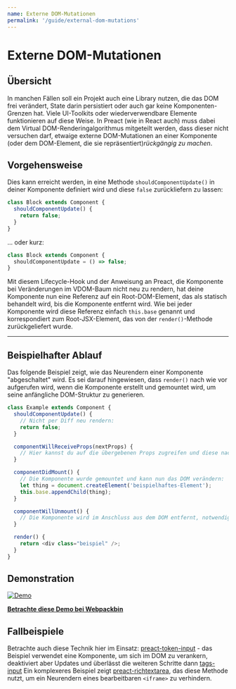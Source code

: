 ```yaml
---
name: Externe DOM-Mutationen
permalink: '/guide/external-dom-mutations'
---
```


# Externe DOM-Mutationen


## Übersicht

In manchen Fällen soll ein Projekt auch eine Library nutzen, die das DOM frei verändert, State darin persistiert oder auch gar keine Komponenten-Grenzen hat. Viele UI-Toolkits oder wiederverwendbare Elemente funktionieren auf diese Weise. In Preact (wie in React auch) muss dabei dem Virtual DOM-Renderingalgorithmus mitgeteilt werden, dass dieser nicht versuchen darf, etwaige externe DOM-Mutationen an einer Komponente (oder dem DOM-Element, die sie repräsentiert)_rückgängig zu machen_.


## Vorgehensweise

Dies kann erreicht werden, in eine Methode `shouldComponentUpdate()` in deiner Komponente definiert wird und diese `false` zurückliefern zu lassen:

```js
class Block extends Component {
  shouldComponentUpdate() {
    return false;
  }
}
```

... oder kurz:

```js
class Block extends Component {
  shouldComponentUpdate = () => false;
}
```

Mit diesem Lifecycle-Hook und der Anweisung an Preact, die Komponente bei Veränderungen im VDOM-Baum nicht neu zu rendern, hat deine Komponente nun eine Referenz auf ein Root-DOM-Element, das als statisch behandelt wird, bis die Komponente entfernt wird. Wie bei jeder Komponente wird diese Referenz einfach `this.base` genannt und korrespondiert zum Root-JSX-Element, das von der `render()`-Methode zurückgeliefert wurde.

---

## Beispielhafter Ablauf

Das folgende Beispiel zeigt, wie das Neurendern einer Komponente "abgeschaltet" wird. Es sei darauf hingewiesen, dass `render()` nach wie vor aufgerufen wird, wenn die Komponente erstellt und gemountet wird, um seine anfängliche DOM-Struktur zu generieren.

```js
class Example extends Component {
  shouldComponentUpdate() {
    // Nicht per Diff neu rendern:
    return false;
  }

  componentWillReceiveProps(nextProps) {
    // Hier kannst du auf die übergebenen Props zugreifen und diese nach Bedarf verändern
  }

  componentDidMount() {
    // Die Komponente wurde gemountet und kann nun das DOM verändern:
    let thing = document.createElement('beispielhaftes-Element');
    this.base.appendChild(thing);
  }

  componentWillUnmount() {
    // Die Komponente wird im Anschluss aus dem DOM entfernt, notwendige Aufräumarbeiten ausführen.
  }

  render() {
    return <div class="beispiel" />;
  }
}
```


## Demonstration

[![Demo](https://i.gyazo.com/a63622edbeefb2e86d6c0d9c8d66e582.gif)](http://www.webpackbin.com/V1hyNQbpe)

[**Betrachte diese Demo bei Webpackbin**](http://www.webpackbin.com/V1hyNQbpe)


## Fallbeispiele

Betrachte auch diese Technik hier im Einsatz: [preact-token-input](https://github.com/developit/preact-token-input/blob/master/src/index.js) - das Beispiel verwendet eine Komponente, um sich im DOM zu verankern, deaktiviert aber Updates und überlässt die weiteren Schritte dann [tags-input](https://github.com/developit/tags-input) Ein komplexeres Beispiel zeigt [preact-richtextarea](https://github.com/developit/preact-richtextarea), das diese Methode nutzt, um ein Neurendern eines bearbeitbaren `<iframe>` zu verhindern.

